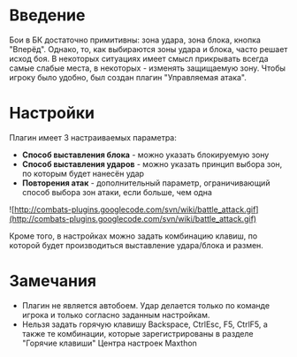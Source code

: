 # Введение #

Бои в БК достаточно примитивны: зона удара, зона блока, кнопка "Вперёд". Однако, то, как выбираются зоны удара и блока, часто решает исход боя. В некоторых ситуациях имеет смысл прикрывать всегда самые слабые места, в некоторых - изменять защищаемую зону. Чтобы игроку было удобно, был создан плагин "Управляемая атака".

# Настройки #

Плагин имеет 3 настраиваемых параметра:
  * **Способ выставления блока** - можно указать блокируемую зону
  * **Способ выставления ударов** - можно указать принцип выбора зон, по которым будет нанесён удар
  * **Повторения атак** - дополнительный параметр, ограничивающий способ выбора зон атаки, если больше, чем одна

![http://combats-plugins.googlecode.com/svn/wiki/battle_attack.gif](http://combats-plugins.googlecode.com/svn/wiki/battle_attack.gif)

Кроме того, в настройках можно задать комбинацию клавиш, по которой будет производиться выставление удара/блока и размен.

# Замечания #

  * Плагин не является автобоем. Удар делается только по команде игрока и только согласно заданным настройкам.
  * Нельзя задать горячую клавишу Backspace, CtrlEsc, F5, CtrlF5, а также те комбинации, которые зарегистрированы в разделе "Горячие клавиши" Центра настроек Maxthon